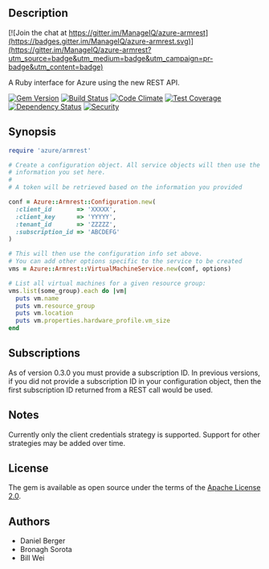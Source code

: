 ## Description

[![Join the chat at https://gitter.im/ManageIQ/azure-armrest](https://badges.gitter.im/ManageIQ/azure-armrest.svg)](https://gitter.im/ManageIQ/azure-armrest?utm_source=badge&utm_medium=badge&utm_campaign=pr-badge&utm_content=badge)

A Ruby interface for Azure using the new REST API.

[![Gem Version](https://badge.fury.io/rb/azure-armrest.svg)](http://badge.fury.io/rb/azure-armrest)
[![Build Status](https://travis-ci.org/ManageIQ/azure-armrest.svg)](https://travis-ci.org/ManageIQ/azure-armrest)
[![Code Climate](https://codeclimate.com/github/ManageIQ/azure-armrest/badges/gpa.svg)](https://codeclimate.com/github/ManageIQ/azure-armrest)
[![Test Coverage](https://codeclimate.com/github/ManageIQ/azure-armrest/badges/coverage.svg)](https://codeclimate.com/github/ManageIQ/azure-armrest/coverage)
[![Dependency Status](https://gemnasium.com/ManageIQ/azure-armrest.svg)](https://gemnasium.com/ManageIQ/azure-armrest)
[![Security](https://hakiri.io/github/ManageIQ/azure-armrest/master.svg)](https://hakiri.io/github/ManageIQ/azure-armrest/master)

## Synopsis

```ruby
require 'azure/armrest'

# Create a configuration object. All service objects will then use the
# information you set here.
#
# A token will be retrieved based on the information you provided

conf = Azure::Armrest::Configuration.new(
  :client_id       => 'XXXXX',
  :client_key      => 'YYYYY',
  :tenant_id       => 'ZZZZZ',
  :subscription_id => 'ABCDEFG'
)

# This will then use the configuration info set above.
# You can add other options specific to the service to be created
vms = Azure::Armrest::VirtualMachineService.new(conf, options)

# List all virtual machines for a given resource group:
vms.list(some_group).each do |vm|
  puts vm.name
  puts vm.resource_group
  puts vm.location
  puts vm.properties.hardware_profile.vm_size
end
```

## Subscriptions

As of version 0.3.0 you must provide a subscription ID. In previous versions,
if you did not provide a subscription ID in your configuration object, then the
first subscription ID returned from a REST call would be used.

## Notes

Currently only the client credentials strategy is supported. Support for other
strategies may be added over time.

## License

The gem is available as open source under the terms of the [Apache License 2.0](http://www.apache.org/licenses/LICENSE-2.0).

## Authors

* Daniel Berger
* Bronagh Sorota
* Bill Wei

